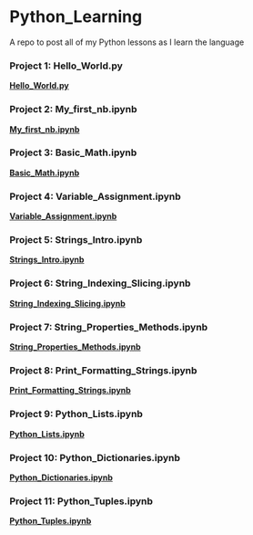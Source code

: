 # Python_Learning
A repo to post all of my Python lessons as I learn the language

### Project 1: Hello_World.py

**[Hello_World.py](Hello_World.py)**

### Project 2: My_first_nb.ipynb

**[My_first_nb.ipynb](My_first_nb.ipynb)**

### Project 3: Basic_Math.ipynb

**[Basic_Math.ipynb](Basic_Math.ipynb)**

### Project 4: Variable_Assignment.ipynb

**[Variable_Assignment.ipynb](Variable_Assignment.ipynb)**

### Project 5: Strings_Intro.ipynb

**[Strings_Intro.ipynb](Strings_Intro.ipynb)**

### Project 6: String_Indexing_Slicing.ipynb

**[String_Indexing_Slicing.ipynb](String_Indexing_Slicing.ipynb)**

### Project 7: String_Properties_Methods.ipynb

**[String_Properties_Methods.ipynb](String_Properties_Methods.ipynb)**

### Project 8: Print_Formatting_Strings.ipynb

**[Print_Formatting_Strings.ipynb](Print_Formatting_Strings.ipynb)**

### Project 9: Python_Lists.ipynb

**[Python_Lists.ipynb](Python_Lists.ipynb)**

### Project 10: Python_Dictionaries.ipynb

**[Python_Dictionaries.ipynb](Python_Dictionaries.ipynb)**

### Project 11: Python_Tuples.ipynb

**[Python_Tuples.ipynb](Python_Tuples.ipynb)**